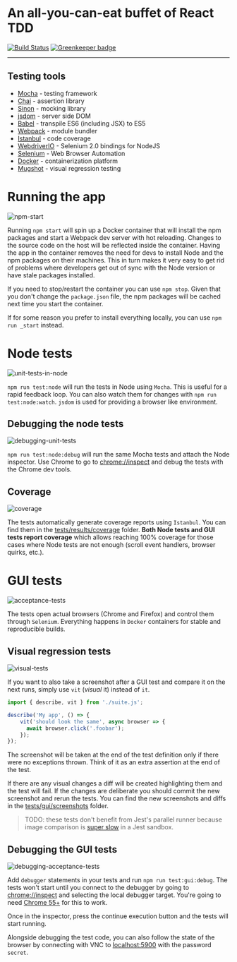 An all-you-can-eat buffet of React TDD
======================================

[![Build Status](https://travis-ci.org/NiGhTTraX/react-test-buffet.svg?branch=master)](https://travis-ci.org/NiGhTTraX/react-test-buffet) [![Greenkeeper badge](https://badges.greenkeeper.io/NiGhTTraX/react-test-buffet.svg)](https://greenkeeper.io/)

----


## Testing tools

- [Mocha](http://mochajs.org/) - testing framework
- [Chai](http://chaijs.com) - assertion library
- [Sinon](http://sinonjs.org) - mocking library
- [jsdom](https://github.com/tmpvar/jsdom) - server side DOM
- [Babel](https://babeljs.io/) - transpile ES6 (including JSX) to ES5
- [Webpack](https://webpack.github.io/) - module bundler
- [Istanbul](http://gotwarlost.github.io/istanbul/) - code coverage
- [WebdriverIO](http://webdriver.io/) - Selenium 2.0 bindings for NodeJS
- [Selenium](http://www.seleniumhq.org/) - Web Browser Automation
- [Docker](https://www.docker.com/) - containerization platform
- [Mugshot](https://github.com/uberVU/mugshot) - visual regression testing


# Running the app

![npm-start](./docs/npm-start.gif)

Running `npm start` will spin up a Docker container that will install the npm
packages and start a Webpack dev server with hot reloading. Changes to the
source code on the host will be reflected inside the container. Having the app
in the container removes the need for devs to install Node and the npm packages
on their machines. This in turn makes it very easy to get rid of problems where
developers get out of sync with the Node version or have stale packages
installed.

If you need to stop/restart the container you can use `npm stop`. Given that you
don't change the `package.json` file, the npm packages will be cached next time
you start the container.

If for some reason you prefer to install everything locally, you can use `npm
run _start` instead.


# Node tests

![unit-tests-in-node](./docs/unit-tests-in-node.png)

`npm run test:node` will run the tests in Node using `Mocha`. This is useful for
a rapid feedback loop. You can also watch them for changes with `npm run
test:node:watch`. `jsdom` is used for providing a browser like environment.


## Debugging the node tests

![debugging-unit-tests](./docs/debugging-unit-tests.png)

`npm run test:node:debug` will run the same Mocha tests and attach the Node
inspector. Use Chrome to go to [chrome://inspect](chrome://inspect) and debug
the tests with the Chrome dev tools.


## Coverage

![coverage](./docs/coverage.png)

The tests automatically generate coverage reports using `Istanbul`. You can find
them in the [tests/results/coverage](./tests/results/coverage/index.html)
folder. **Both Node tests and GUI tests report coverage** which allows
reaching 100% coverage for those cases where Node tests are not enough (scroll
event handlers, browser quirks, etc.).


# GUI tests

![acceptance-tests](./docs/acceptance-tests.png)

The tests open actual browsers (Chrome and Firefox) and control them through
`Selenium`. Everything happens in `Docker` containers for stable and
reproducible builds.


## Visual regression tests

![visual-tests](./docs/visual-tests.png)

If you want to also take a screenshot after a GUI test and
compare it on the next runs, simply use `vit` (_visual_ it) instead of
`it`.

```js
import { describe, vit } from './suite.js';

describe('My app', () => {
    vit('should look the same', async browser => {
      await browser.click('.foobar');
    });
});
```

The screenshot will be taken at the end of the test definition
only if there were no exceptions thrown. Think of it as an extra
assertion at the end of the test.

If there are any visual changes a diff will be created highlighting
them and the test will fail. If the changes are deliberate you should
commit the new screenshot and rerun the tests. You can find the new
screenshots and diffs in the
[tests/gui/screenshots](./tests/gui/screenshots) folder.

> TODO: these tests don't benefit from Jest's parallel runner
because image comparison is
[super slow](https://github.com/facebook/jest/issues/5163#issuecomment-355509597)
in a Jest sandbox.


## Debugging the GUI tests

![debugging-acceptance-tests](./docs/debugging-acceptance-tests.gif)

Add `debugger` statements in your tests and run `npm run test:gui:debug`.
The tests won't start until you connect to the debugger by going to
[chrome://inspect](chrome://inspect) and selecting the local debugger target.
You're going to need [Chrome
55+](https://nodejs.org/en/docs/inspector/#chrome-devtools-55) for this to work.

Once in the inspector, press the continue execution button and the tests will
start running.

Alongside debugging the test code, you can also follow the state of the browser
by connecting with VNC to [localhost:5900](vnc://localhost:5900) with the
password `secret`.
